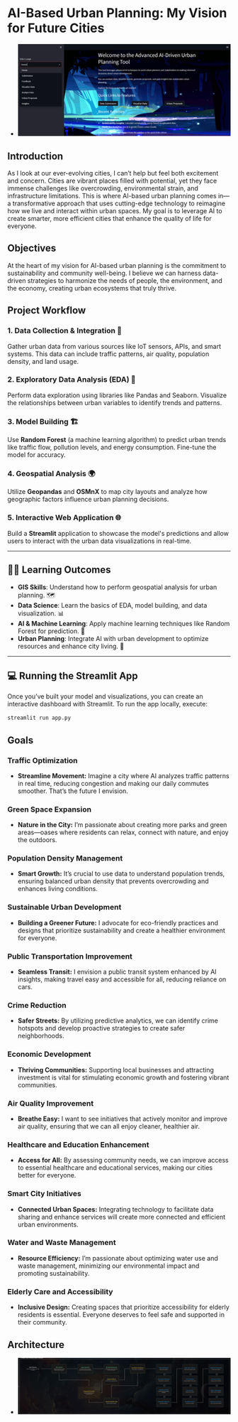 <!--
# Title: AI-Based Urban Planning: Paving the Path to Smarter Cities. 


Introduction: Urbanization is transforming our cities at an unprecedented pace, presenting unique challenges that demand innovative solutions. As I observe the complexities of urban life, I am driven by the question: how can we effectively design our cities to enhance the quality of life for all residents? This inquiry has led me to explore the role of artificial intelligence (AI) in urban planning.

AI offers powerful tools for analyzing data, predicting trends, and facilitating community engagement. Imagine a future where traffic congestion is minimized, public transportation is optimized, and green spaces are expanded to meet the needs of diverse populations. The integration of AI into urban planning can make this vision a reality.

Overview: This paper examines the intersection of AI and urban planning, focusing on how technology can improve decision-making and foster sustainable city development. Key areas of exploration include predictive modeling, simulation, public engagement, resource optimization, and environmental sustainability.

Objectives:

To investigate how AI-driven data analysis enhances urban planning decisions.
To explore the role of simulations in visualizing urban scenarios.
To assess methods for improving public engagement through AI tools.
To identify strategies for optimizing resource allocation in urban settings.
To evaluate the contributions of AI in promoting sustainable practices.
Goals: My goal is to utilize AI to achieve several key objectives in urban planning:

Traffic optimization to reduce congestion and improve mobility.
Green space expansion to enhance community well-being.
Population density management for balanced urban growth.
Sustainable urban development to prioritize environmental health.
Public transportation improvement for increased accessibility.
Crime reduction through data-driven safety measures.
Economic development to foster innovation and job creation.
Air quality improvement for healthier living conditions.
Healthcare and education enhancement to ensure equitable access.
Smart city initiatives that leverage technology for efficient management.
Water and waste management to promote sustainability.
Elderly care and accessibility to support inclusive urban living.
By focusing on these goals, I aim to inspire urban planners, policymakers, and researchers to adopt AI-driven approaches that create smarter, more sustainable cities, ultimately enhancing the quality of life for all inhabitants.
-->


# AI-Based Urban Planning: My Vision for Future Cities
- <img src="https://github.com/Gurupatil0003/AI-Based-Urban-Plan/blob/master/OutPut%20Images/Screenshot%202024-11-09%20093953.png">

## Introduction
As I look at our ever-evolving cities, I can’t help but feel both excitement and concern. Cities are vibrant places filled with potential, yet they face immense challenges like overcrowding, environmental strain, and infrastructure limitations. This is where AI-based urban planning comes in—a transformative approach that uses cutting-edge technology to reimagine how we live and interact within urban spaces. My goal is to leverage AI to create smarter, more efficient cities that enhance the quality of life for everyone.

## Objectives
At the heart of my vision for AI-based urban planning is the commitment to sustainability and community well-being. I believe we can harness data-driven strategies to harmonize the needs of people, the environment, and the economy, creating urban ecosystems that truly thrive.

## Project Workflow

### 1. Data Collection & Integration 📡
Gather urban data from various sources like IoT sensors, APIs, and smart systems. This data can include traffic patterns, air quality, population density, and land usage.

### 2. Exploratory Data Analysis (EDA) 🔎
Perform data exploration using libraries like Pandas and Seaborn. Visualize the relationships between urban variables to identify trends and patterns.

### 3. Model Building 🏗️
Use **Random Forest** (a machine learning algorithm) to predict urban trends like traffic flow, pollution levels, and energy consumption. Fine-tune the model for accuracy.

### 4. Geospatial Analysis 🌍
Utilize **Geopandas** and **OSMnX** to map city layouts and analyze how geographic factors influence urban planning decisions.

### 5. Interactive Web Application 🌐
Build a **Streamlit** application to showcase the model's predictions and allow users to interact with the urban data visualizations in real-time.

---

## 🧑‍🏫 Learning Outcomes

- **GIS Skills**: Understand how to perform geospatial analysis for urban planning. 🗺️
- **Data Science**: Learn the basics of EDA, model building, and data visualization. 📊
- **AI & Machine Learning**: Apply machine learning techniques like Random Forest for prediction. 🤖
- **Urban Planning**: Integrate AI with urban development to optimize resources and enhance city living. 🌆

---

## 💻 Running the Streamlit App

Once you’ve built your model and visualizations, you can create an interactive dashboard with Streamlit. To run the app locally, execute:

```bash
streamlit run app.py
```

## Goals
### Traffic Optimization
- **Streamline Movement:** Imagine a city where AI analyzes traffic patterns in real time, reducing congestion and making our daily commutes smoother. That’s the future I envision.

### Green Space Expansion
- **Nature in the City:** I’m passionate about creating more parks and green areas—oases where residents can relax, connect with nature, and enjoy the outdoors.

### Population Density Management
- **Smart Growth:** It’s crucial to use data to understand population trends, ensuring balanced urban density that prevents overcrowding and enhances living conditions.

### Sustainable Urban Development
- **Building a Greener Future:** I advocate for eco-friendly practices and designs that prioritize sustainability and create a healthier environment for everyone.

### Public Transportation Improvement
- **Seamless Transit:** I envision a public transit system enhanced by AI insights, making travel easy and accessible for all, reducing reliance on cars.

### Crime Reduction
- **Safer Streets:** By utilizing predictive analytics, we can identify crime hotspots and develop proactive strategies to create safer neighborhoods.

### Economic Development
- **Thriving Communities:** Supporting local businesses and attracting investment is vital for stimulating economic growth and fostering vibrant communities.

### Air Quality Improvement
- **Breathe Easy:** I want to see initiatives that actively monitor and improve air quality, ensuring that we can all enjoy cleaner, healthier air.

### Healthcare and Education Enhancement
- **Access for All:** By assessing community needs, we can improve access to essential healthcare and educational services, making our cities better for everyone.

### Smart City Initiatives
- **Connected Urban Spaces:** Integrating technology to facilitate data sharing and enhance services will create more connected and efficient urban environments.

### Water and Waste Management
- **Resource Efficiency:** I’m passionate about optimizing water use and waste management, minimizing our environmental impact and promoting sustainability.

### Elderly Care and Accessibility
- **Inclusive Design:** Creating spaces that prioritize accessibility for elderly residents is essential. Everyone deserves to feel safe and supported in their community.

## Architecture

- <img src="https://github.com/Gurupatil0003/AI-Based-Urban-Plan/blob/master/Images/U0jjIMs1irVDxIrWB7U.png">


